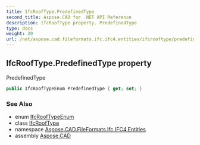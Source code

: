```yaml
---
title: IfcRoofType.PredefinedType
second_title: Aspose.CAD for .NET API Reference
description: IfcRoofType property. PredefinedType
type: docs
weight: 20
url: /net/aspose.cad.fileformats.ifc.ifc4.entities/ifcrooftype/predefinedtype/
---
```

## IfcRoofType.PredefinedType property

PredefinedType

```csharp
public IfcRoofTypeEnum PredefinedType { get; set; }
```

### See Also

* enum [IfcRoofTypeEnum](../../../aspose.cad.fileformats.ifc.ifc4.types/ifcrooftypeenum/)
* class [IfcRoofType](../)
* namespace [Aspose.CAD.FileFormats.Ifc.IFC4.Entities](../../ifcrooftype/)
* assembly [Aspose.CAD](../../../)


